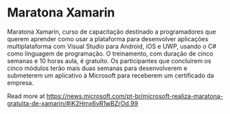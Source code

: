 # Maratona Xamarin
Maratona Xamarin, curso de capacitação destinado a programadores que querem aprender como usar a plataforma para desenvolver aplicações multiplataforma com Visual Studio para Android, iOS e UWP, usando o C# como linguagem de programação.
O treinamento, com duração de cinco semanas e 10 horas aula, é gratuito. Os participantes que concluírem os cinco módulos terão mais duas semanas para desenvolverem e submeterem um aplicativo à Microsoft para receberem um certificado da empresa. 

Read more at https://news.microsoft.com/pt-br/microsoft-realiza-maratona-gratuita-de-xamarin/#iK2Hmx6vR1wBZrOd.99
